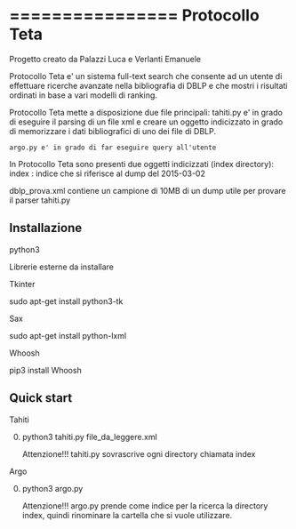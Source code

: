 ================
Protocollo Teta 
================

Progetto creato da Palazzi Luca  e Verlanti Emanuele 

Protocollo Teta e' un sistema full-text search che consente ad un
utente di effettuare ricerche avanzate nella bibliografia di
DBLP e che mostri i risultati ordinati in base a vari modelli
di ranking.

Protocollo Teta mette a disposizione due file principali:
	tahiti.py e' in grado di eseguire il parsing di un file xml e creare un oggetto indicizzato in grado di memorizzare i dati bibliografici
 			di uno dei file di DBLP.

	argo.py e' in grado di far eseguire query all'utente

In Protocollo Teta sono presenti due oggetti indicizzati (index directory):
	index : indice che si riferisce al dump del 2015-03-02

dblp_prova.xml contiene un campione di 10MB di un dump utile per provare il parser tahiti.py

Installazione
-------------

python3 

Librerie esterne da installare 

Tkinter 

sudo apt-get install python3-tk 

Sax 

sudo apt-get install python-lxml

Whoosh 

pip3 install Whoosh 


Quick start
-----------

Tahiti 

0.  python3 tahiti.py file_da_leggere.xml 

	Attenzione!!! tahiti.py sovrascrive ogni directory chiamata index

Argo

0. python3 argo.py
        
	Attenzione!!! argo.py prende come indice per la ricerca la directory index, quindi rinominare la cartella che si vuole
			      utilizzare.



